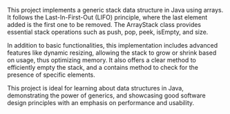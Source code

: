 This project 
implements a generic stack data structure in Java using arrays. It follows the Last-In-First-Out (LIFO) principle, where the last element added is the first one to be removed. The ArrayStack class provides essential stack operations such as push, pop, peek, isEmpty, and size.

In addition to basic functionalities, this implementation includes advanced features like dynamic resizing, allowing the stack to grow or shrink based on usage, thus optimizing memory. It also offers a clear method to efficiently empty the stack, and a contains method to check for the presence of specific elements.

This project is ideal for learning about data structures in Java, demonstrating the power of generics, and showcasing good software design principles with an emphasis on performance and usability.
